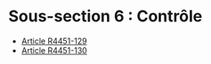 # Sous-section 6 : Contrôle

* [Article R4451-129](./LEGIARTI000022441968.md)
* [Article R4451-130](./LEGIARTI000022441960.md)
